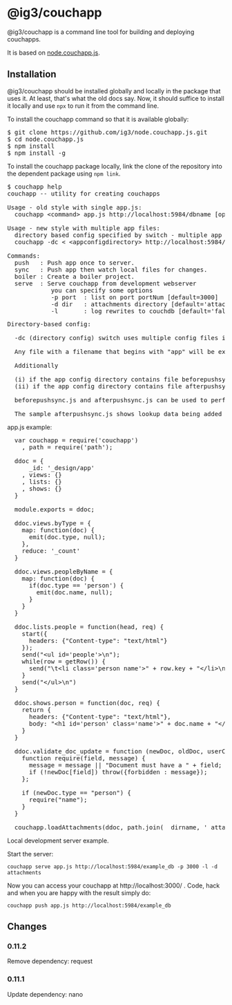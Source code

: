 # @ig3/couchapp

@ig3/couchapp is a command line tool for building and deploying couchapps.

It is based on
[node.couchapp.js](https://github.com/mikeal/node.couchapp.js).

## Installation

@ig3/couchapp should be installed globally and locally in the package that
uses it. At least, that's what the old docs say. Now, it should suffice to
install it locally and use `npx` to run it from the command line.

To install the couchapp command so that it is available globally:

<pre>
$ git clone https://github.com/ig3/node.couchapp.js.git
$ cd node.couchapp.js
$ npm install
$ npm install -g
</pre>

To install the couchapp package locally, link the clone of the repository
into the dependent package using `npm link`.


<pre>
$ couchapp help
couchapp -- utility for creating couchapps

Usage - old style with single app.js:
  couchapp &lt;command> app.js http://localhost:5984/dbname [opts]

Usage - new style with multiple app files:
  directory based config specified by switch - multiple app files and pre- and post-processing capability)
  couchapp -dc &lt;<command> &lt;appconfigdirectory> http://localhost:5984/dbname

Commands:
  push   : Push app once to server.
  sync   : Push app then watch local files for changes.
  boiler : Create a boiler project.
  serve  : Serve couchapp from development webserver
            you can specify some options
            -p port  : list on port portNum [default=3000]
            -d dir   : attachments directory [default='attachments']
            -l       : log rewrites to couchdb [default='false']
</pre>

<pre>
Directory-based config:

  -dc (directory config) switch uses multiple config files in the directory specified by &lt;appconfigdirectory>

  Any file with a filename that begins with "app" will be executed.

  Additionally

  (i) if the app config directory contains file beforepushsync.js then this will be executed before any of the app files have run
  (ii) if the app config directory contains file afterpushsync.js then this will be executed after all of the app files have run

  beforepushsync.js and afterpushsync.js can be used to perform any before/after processing, using node.js code for example.

  The sample afterpushsync.js shows lookup data being added to CouchDB after the CouchApp has been pushed.
</pre>

app.js example:

<pre>
  var couchapp = require('couchapp')
    , path = require('path');

  ddoc = {
      _id: '_design/app'
    , views: {}
    , lists: {}
    , shows: {} 
  }

  module.exports = ddoc;

  ddoc.views.byType = {
    map: function(doc) {
      emit(doc.type, null);
    },
    reduce: '_count'
  }

  ddoc.views.peopleByName = {
    map: function(doc) {
      if(doc.type == 'person') {
        emit(doc.name, null);
      }
    }
  }

  ddoc.lists.people = function(head, req) {
    start({
      headers: {"Content-type": "text/html"}
    });
    send("&lt;ul id='people'>\n");
    while(row = getRow()) {
      send("\t&lt;li class='person name'>" + row.key + "&lt;/li>\n");
    }
    send("&lt;/ul>\n")
  }

  ddoc.shows.person = function(doc, req) {
    return {
      headers: {"Content-type": "text/html"},
      body: "&lt;h1 id='person' class='name'>" + doc.name + "&lt;/h1>\n"
    }
  }
  
  ddoc.validate_doc_update = function (newDoc, oldDoc, userCtx) {
    function require(field, message) {
      message = message || "Document must have a " + field;
      if (!newDoc[field]) throw({forbidden : message});
    };

    if (newDoc.type == "person") {
      require("name");
    }
  }

  couchapp.loadAttachments(ddoc, path.join(__dirname, '_attachments'));
</pre>


Local development server example.

Start the server:

    couchapp serve app.js http://localhost:5984/example_db -p 3000 -l -d attachments

Now you can access your couchapp at http://localhost:3000/ . Code, hack and when you are
happy with the result simply do:

    couchapp push app.js http://localhost:5984/example_db

## Changes

### 0.11.2

Remove dependency: request

### 0.11.1

Update dependency: nano
